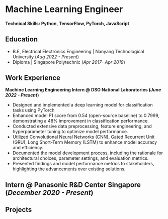 # Machine Learning Engineer

#### Technical Skills: Python, TensorFlow, PyTorch, JavaScript

## Education
- B.E, Electrical Electronics Engineering | Nanyang Technological University (_Aug 2022 - Present_)						       		
- Diploma	| Singapore Polytechnic (_Apr 2017- Apr 2019_)	 			        		

## Work Experience
**Machine Learning Engineering Intern @ DSO National Laboratories (_June 2022 - Present_)**
- Designed and implemented a deep learning model for classification tasks using PyTorch
- Enhanced model F1 score from 0.54 (open-source baseline) to 0.7999, demonstrating a 48% improvement in classification performance.
- Conducted extensive data preprocessing, feature engineering, and hyperparameter tuning to optimize model performance.
- Utilized Convolutional Neural Networks (CNN), Gated Recurrent Unit (GRU), Long Short-Term Memory (LSTM) to enhance model accuracy and efficiency.
- Documented the model development process, including the rationale for architectural choices, parameter settings, and evaluation metrics.
- Presented findings and model performance metrics to stakeholders, highlighting the advancements over existing solutions.

**Intern @ Panasonic R&D Center Singapore (_December 2020 - Present_)**
-

## Projects

